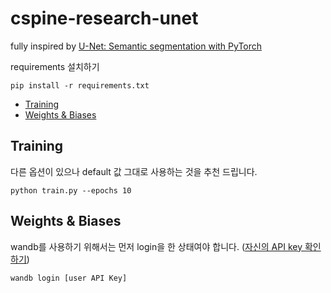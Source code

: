 # cspine-research-unet

fully inspired by <a href="https://github.com/milesial/Pytorch-UNet">U-Net: Semantic segmentation with PyTorch<a>

requirements 설치하기
```
pip install -r requirements.txt
```

- [Training](#training)
- [Weights & Biases](#weights--biases)


## Training
다른 옵션이 있으나 default 값 그대로 사용하는 것을 추천 드립니다.
```
python train.py --epochs 10
```

## Weights & Biases
wandb를 사용하기 위해서는 먼저 login을 한 상태여야 합니다. ([자신의 API key 확인하기](https://app.wandb.ai/authorize))
```
wandb login [user API Key]
```
